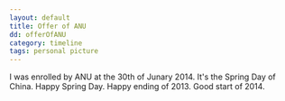 ```yaml
---
layout: default
title: Offer of ANU
dd: offerOfANU
category: timeline
tags: personal picture
---
```

<p>
I was enrolled by ANU at the 30th of Junary 2014. It's the Spring Day of China. Happy Spring Day. Happy ending of 2013. Good start of 2014.

</p>
